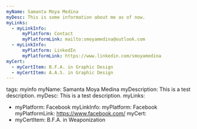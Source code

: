 ```yaml
---
myName: Samanta Moya Medina
myDesc: This is some information about me as of now.
myLinks:
  - myLinkInfo:
      myPlatform: Contact
      myPlatformLink: mailto:smoyamedina@outlook.com
  - myLinkInfo:
      myPlatform: LinkedIn
      myPlatformLink: https://www.linkedin.com/smoyamedina
myCert:
  - myCertItem: B.F.A. in Graphic Design
  - myCertItem: A.A.S. in Graphic Design
---
```

tags: myinfo
myName: Samanta Moya Medina
myDescription: This is a test description.
myDesc: This is a test description.
myLinks:
  - myPlatform: Facebook
    myLinkInfo:
      myPlatform: Facebook
      myPlatformLink: https://www.facebook.com/
myCert:
  - myCertItem: B.F.A. in Weaponization
